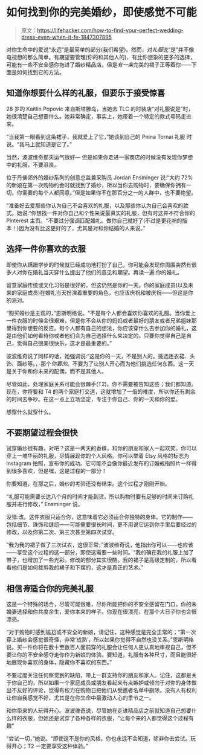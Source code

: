 # 如何找到你的完美婚纱，即使感觉不可能

> 原文：<https://lifehacker.com/how-to-find-your-perfect-wedding-dress-even-when-it-fe-1847307895>

对你生命中的爱说“永远”是最简单的部分(我们希望)。然而，对*礼服*说“是”并不像电视想的那么简单。有期望要管理(你的和其他人的)，有比你想象的更多的选择，可能有一些不安全感你拖进了婚纱精品店。但是*有一条*完美的裙子正等着你——下面是如何找到它的方法。



## **知道你想要什么样的礼服，但要乐于接受惊喜**

28 岁的 Kaitlin Popovic 来自斯塔滕岛，当她去 TLC 的时装店“对礼服说是”时，她很清楚自己想要什么。她非常确定，事实上，她带着一个特定的款式号码走进来。

“当我第一眼看到这条裙子，我就爱上了它，”她谈到自己的 Pnina Tornai 礼服 时说。“我马上就知道是它了。”

当然，波波维奇那天运气很好— 但是如果你走进一家商店的时候没有发现你梦想中的礼服，不要沮丧。

位于丹佛郊外的婚纱系列的创意总监兼采购员 Jordan Ensminger 说:“大约 72%的新娘在第一次购物约会时就找到了婚纱，所以当你去购物时，要确保你拥有一切，你需要的每个人都同意。”但是如果你不在那百分之一的人群中，也不要绝望。

“准备好去爱那些你认为自己不会喜欢的礼服，以及那些你认为自己会喜欢的款式。她说:“你想找一件对你自己和个性来说最真实的礼服，但有时这并不符合你的 Pinterest 主页。“不要过分强调匹配婚礼。做你自己就好了(不过是更花哨的版本！)因为没有比这更好的了，尤其是对和你结婚的人来说。”

## 选择一件你喜欢的衣服

即使你从蹒跚学步的时候就已经成功地打扮了自己，你可能会发现你周围突然有很多人对你在婚礼当天穿什么提出了他们的意见和期望。再读一遍:你的婚礼。

留意家庭传统或文化习俗是很好的，但这仍然是你的一天。你的家庭成员(以及未来的家庭成员)在婚礼当天扮演着重要的角色，也应该庆祝和被庆祝——但这是你的派对。

“购买婚纱是主观的，”恩斯明格说。“不是每个人都会喜欢你喜欢的礼服。当你爱上一件衣服的时候会很艰难，但是你不会从你的妈妈或者最好的朋友或者兄弟姐妹那里得到你想要的反应。每个人都有自己的想法，你应该穿什么去参加你的婚礼，这是由他们如何看待你或者他们会为自己选择什么来决定的。只要你觉得自己是自己，觉得自己很美很快乐，这才是最重要的。”

波波维奇说了同样的话，她强调说:“这是你的一天，不是别人的。挑选连衣裙、头饰、面纱等。，那个*你要的*。不要为了让别人开心而为他们挑选任何东西。这一天是关于你和你未来的配偶，而不是其他人。

尽管如此，处理家庭关系可能会很棘手(T2)。你不需要被告知这些；我们都知道。现在，你将要和 T4 的两个家庭打交道，这就增加了一倍的难度，所以你还有剩余的时间去争吵。在这一点上立场坚定，专注于你自己、你的一天和你的爱。

想穿什么就穿什么。

## **不要期望过程会很快**

试穿婚纱很有趣，对吧？这是一两天的香槟，和你的朋友和家人一起欢笑。你可以穿上一堆华丽的礼服，尽情展现你的个人风格。你可以举着 Etsy 风格的标志为 Instagram 拍照，宣布你的成功。它可能不会像你最近发布的订婚戒指照片一样得到很多喜欢，但是嘿，这是过程的一部分！

你要知道，在那之后，婚纱的考验还没有结束。这个过程才刚刚开始。

“礼服可能需要长达八个月的时间才能到货，所以购物时要有足够的时间来订购礼服并进行修改，” Ensminger 说。

没错:改。这件衣服只适合你，这意味着它必须适合你独特的身体。它的制作——包括细节、珠饰和缝纫——可能需要很长时间，更不用说它运到你手里后要经过的修改，以及你第二次、第三次甚至第四次试穿。

“我为我的裙子做了三次试衣，这很正常，”波波维奇说，他指出你可以——也应该——享受这个过程的这一部分，即使这需要一些时间。“我的确在我的礼服上加了带子，也增加了一些光彩。修改的部分其实很酷。我的裙子是高级定制的，所以看看他们是如何裁剪我的裙子和下摆的，这才是真正的艺术。”

## **相信*有*适合你的完美礼服**

这是一个特殊的场合，尽管可能很难，尽你所能把你的不安全感留在门口。你的未婚妻选择和你共度余生，爱你本来的样子。你现在很漂亮，在那个大日子你也会很漂亮。

“对于购物时感到尴尬或不安全的新娘，请记住，这种感觉是完全正常的；“第一次穿上婚纱会感觉很奇怪，非常‘成熟’，所以如果你觉得不自然也没关系，”恩斯明格说。买一件你将在数十至数百人面前穿的礼服会让任何人更认真地审视自己，但不要让你的不安全感夺走你作为新娘的体验。要知道，礼服有各种尺寸，而且能很好地展现你喜欢的身体，隐藏你不喜欢的东西。”

不要过度关注任何察觉到的缺陷，带上一群支持你的朋友和家人。记住，这都是关于你自己的，所以如果一个家庭成员或朋友看起来有点嫉妒或倾向于对你的身体做出不友好的评论，觉得有权力在购物日把他们从受邀者名单中删除。没有人有权利让你自我感觉不好，尤其是在你生命中最激动人心的季节之一。

和你带来的人玩得开心。波波维奇说，尽管她在走进精品店之前就知道自己想要什么样的衣服，但她还是试穿了各种各样的衣服，“让每个来的人都觉得这个过程有趣”

“尝试一切，”她说。“即使这不是你的风格，你也永远不会知道，除非你去尝试。玩得开心；T2 一定要享受这种体验。”